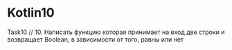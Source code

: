 # Kotlin10
Task10
// 10. Написать функцию которая принимает на вход две строки и возвращает Boolean, в зависимости от того, равны или нет
